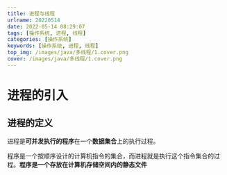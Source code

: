 ```yaml
---
title: 进程与线程
urlname: 20220514
date: 2022-05-14 08:29:07
tags: [操作系统, 进程, 线程]
categories: [操作系统]
keywords: [操作系统, 进程, 线程]
top_img: /images/java/多线程/1.cover.png
cover: /images/java/多线程/1.cover.png
---
```


# 进程的引入
## 进程的定义
进程是**可并发执行的程序**在一个**数据集合**上的执行过程。

程序是一个按顺序设计的计算机指令的集合，而进程就是执行这个指令集合的过程。**程序是一个存放在计算机存储空间内的静态文件**

